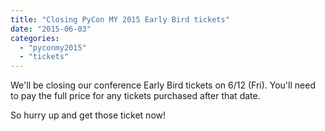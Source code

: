 ```yaml
---
title: "Closing PyCon MY 2015 Early Bird tickets"
date: "2015-06-03"
categories:
  - "pyconmy2015"
  - "tickets"
---
```


We'll be closing our conference Early Bird tickets on 6/12 (Fri). You'll need to pay the full price for any tickets purchased after that date.

So hurry up and get those ticket now!
